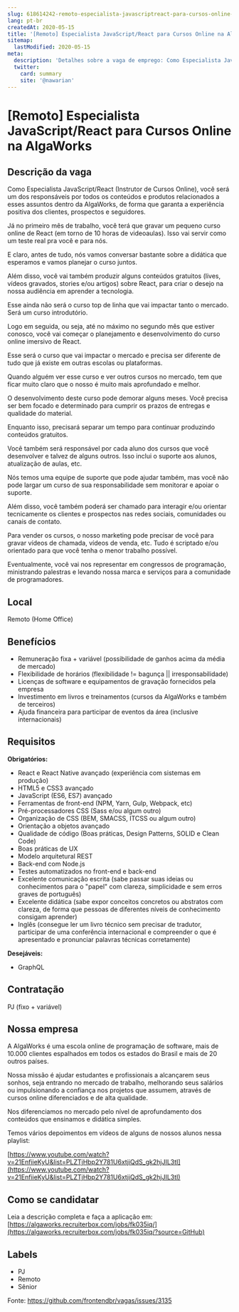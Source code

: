 ```yaml
---
slug: 618614242-remoto-especialista-javascriptreact-para-cursos-online-na-algaworks
lang: pt-br
createdAt: 2020-05-15
title: '[Remoto] Especialista JavaScript/React para Cursos Online na AlgaWorks - Vaga de Emprego'
sitemap:
  lastModified: 2020-05-15
meta:
  description: 'Detalhes sobre a vaga de emprego: Como Especialista JavaScript/React (Instrutor de Cursos Online), você será um dos responsáveis por todos os conteúdos e produtos relacionados a esses assuntos dentro da AlgaWorks, de forma que garanta a experiência positiva dos clientes, prospectos e seguidores. Já no primeiro mês de trabalho, você terá que gravar um pequeno curso online de React (em torno de 10 horas de videoaulas). Isso vai servir como um teste real pra você e para nós. E claro, antes de tudo, nós vamos conversar bastante sobre a didática que esperamos e vamos planejar o curso juntos. Além disso, você vai também produzir alguns conteúdos gratuitos (lives, vídeos gravados, stories e/ou artigos) sobre React, para criar o desejo na nossa audiência em aprender a tecnologia. Esse ainda não será o curso top de linha que vai impactar tanto o mercado. Será um curso introdutório. Logo em seguida, ou seja, até no máximo no segundo mês que estiver conosco, você vai começar o planejamento e desenvolvimento do curso online imersivo de React. Esse será o curso que vai impactar o mercado e precisa ser diferente de tudo que já existe em outras escolas ou plataformas. Quando alguém ver esse curso e ver outros cursos no mercado, tem que ficar muito claro que o nosso é muito mais aprofundado e melhor. O desenvolvimento deste curso pode demorar alguns meses. Você precisa ser bem focado e determinado para cumprir os prazos de entregas e qualidade do material. Enquanto isso, precisará separar um tempo para continuar produzindo conteúdos gratuitos. Você também será responsável por cada aluno dos cursos que você desenvolver e talvez de alguns outros. Isso inclui o suporte aos alunos, atualização de aulas, etc. Nós temos uma equipe de suporte que pode ajudar também, mas você não pode largar um curso de sua responsabilidade sem monitorar e apoiar o suporte. Além disso, você também poderá ser chamado para interagir e/ou orientar tecnicamente os clientes e prospectos nas redes sociais, comunidades ou canais de contato. Para vender os cursos, o nosso marketing pode precisar de você para gravar vídeos de chamada, vídeos de venda, etc. Tudo é scriptado e/ou orientado para que você tenha o menor trabalho possível. Eventualmente, você vai nos representar em congressos de programação, ministrando palestras e levando nossa marca e serviços para a comunidade de programadores.'
  twitter:
    card: summary
    site: '@nawarian'
---
```


# [Remoto] Especialista JavaScript/React para Cursos Online na AlgaWorks

## Descrição da vaga

Como Especialista JavaScript/React (Instrutor de Cursos Online), você será um dos responsáveis por todos os conteúdos e produtos relacionados a esses assuntos dentro da AlgaWorks, de forma que garanta a experiência positiva dos clientes, prospectos e seguidores.

Já no primeiro mês de trabalho, você terá que gravar um pequeno curso online de React (em torno de 10 horas de videoaulas). Isso vai servir como um teste real pra você e para nós.

E claro, antes de tudo, nós vamos conversar bastante sobre a didática que esperamos e vamos planejar o curso juntos.

Além disso, você vai também produzir alguns conteúdos gratuitos (lives, vídeos gravados, stories e/ou artigos) sobre React, para criar o desejo na nossa audiência em aprender a tecnologia.

Esse ainda não será o curso top de linha que vai impactar tanto o mercado. Será um curso introdutório.

Logo em seguida, ou seja, até no máximo no segundo mês que estiver conosco, você vai começar o planejamento e desenvolvimento do curso online imersivo de React.

Esse será o curso que vai impactar o mercado e precisa ser diferente de tudo que já existe em outras escolas ou plataformas.

Quando alguém ver esse curso e ver outros cursos no mercado, tem que ficar muito claro que o nosso é muito mais aprofundado e melhor.

O desenvolvimento deste curso pode demorar alguns meses. Você precisa ser bem focado e determinado para cumprir os prazos de entregas e qualidade do material.

Enquanto isso, precisará separar um tempo para continuar produzindo conteúdos gratuitos.

Você também será responsável por cada aluno dos cursos que você desenvolver e talvez de alguns outros. Isso inclui o suporte aos alunos, atualização de aulas, etc.

Nós temos uma equipe de suporte que pode ajudar também, mas você não pode largar um curso de sua responsabilidade sem monitorar e apoiar o suporte.

Além disso, você também poderá ser chamado para interagir e/ou orientar tecnicamente os clientes e prospectos nas redes sociais, comunidades ou canais de contato.

Para vender os cursos, o nosso marketing pode precisar de você para gravar vídeos de chamada, vídeos de venda, etc. Tudo é scriptado e/ou orientado para que você tenha o menor trabalho possível.

Eventualmente, você vai nos representar em congressos de programação, ministrando palestras e levando nossa marca e serviços para a comunidade de programadores.

## Local

Remoto (Home Office)

## Benefícios

- Remuneração fixa + variável (possibilidade de ganhos acima da média de mercado)
- Flexibilidade de horários (flexibilidade != bagunça || irresponsabilidade)
- Licenças de software e equipamentos de gravação fornecidos pela empresa
- Investimento em livros e treinamentos (cursos da AlgaWorks e também de terceiros)
- Ajuda financeira para participar de eventos da área (inclusive internacionais)

## Requisitos

**Obrigatórios:**

- React e React Native avançado (experiência com sistemas em produção)
- HTML5 e CSS3 avançado
- JavaScript (ES6, ES7) avançado
- Ferramentas de front-end (NPM, Yarn, Gulp, Webpack, etc)
- Pré-processadores CSS (Sass e/ou algum outro)
- Organização de CSS (BEM, SMACSS, ITCSS ou algum outro)
- Orientação a objetos avançado
- Qualidade de código (Boas práticas, Design Patterns, SOLID e Clean Code)
- Boas práticas de UX
- Modelo arquitetural REST
- Back-end com Node.js
- Testes automatizados no front-end e back-end
- Excelente comunicação escrita (sabe passar suas ideias ou conhecimentos para o "papel" com clareza, simplicidade e sem erros graves de português)
- Excelente didática (sabe expor conceitos concretos ou abstratos com clareza, de forma que pessoas de diferentes níveis de conhecimento consigam aprender)
- Inglês (consegue ler um livro técnico sem precisar de tradutor, participar de uma conferência internacional e compreender o que é apresentado e pronunciar palavras técnicas corretamente)

**Desejáveis:**

- GraphQL

## Contratação

PJ (fixo + variável)

## Nossa empresa

A AlgaWorks é uma escola online de programação de software, mais de 10.000 clientes espalhados em todos os estados do Brasil e mais de 20 outros países.

Nossa missão é ajudar estudantes e profissionais a alcançarem seus sonhos, seja entrando no mercado de trabalho, melhorando seus salários ou impulsionando a confiança nos projetos que assumem, através de cursos online diferenciados e de alta qualidade.

Nos diferenciamos no mercado pelo nível de aprofundamento dos conteúdos que ensinamos e didática simples.

Temos vários depoimentos em vídeos de alguns de nossos alunos nessa playlist:

[https://www.youtube.com/watch?v=21EnfiieKyU&list=PLZTjHbp2Y781U6xtjiQdS_gk2hjJIL3tI](https://www.youtube.com/watch?v=21EnfiieKyU&list=PLZTjHbp2Y781U6xtjiQdS_gk2hjJIL3tI)

## Como se candidatar

Leia a descrição completa e faça a aplicação em:
[https://algaworks.recruiterbox.com/jobs/fk035iq/](https://algaworks.recruiterbox.com/jobs/fk035iq/?source=GitHub)

## Labels

- PJ
- Remoto
- Sênior

Fonte: https://github.com/frontendbr/vagas/issues/3135